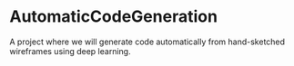 # AutomaticCodeGeneration
A project where we will generate code automatically from hand-sketched wireframes using deep learning.
